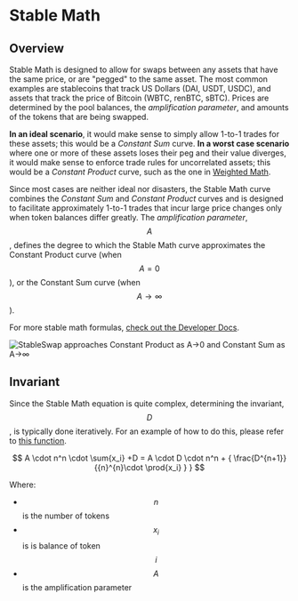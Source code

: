 # Stable Math

## Overview

Stable Math is designed to allow for swaps between any assets that have the same price, or are "pegged" to the same asset. The most common examples are stablecoins that track US Dollars (DAI, USDT, USDC), and assets that track the price of Bitcoin (WBTC, renBTC, sBTC). Prices are determined by the pool balances, the _amplification parameter_, and amounts of the tokens that are being swapped.

**In an ideal scenario**, it would make sense to simply allow 1-to-1 trades for these assets; this would be a _Constant Sum_ curve. **In a worst case scenario** where one or more of these assets loses their peg and their value diverges, it would make sense to enforce trade rules for uncorrelated assets; this would be a _Constant Product_ curve, such as the one in [Weighted Math](broken-reference).&#x20;

Since most cases are neither ideal nor disasters, the Stable Math curve combines the _Constant Sum_ and _Constant Product_ curves and is designed to facilitate approximately 1-to-1 trades that incur large price changes only when token balances differ greatly. The _amplification parameter_, $$A$$, defines the degree to which the Stable Math curve approximates the Constant Product curve (when $$A=0$$), or the Constant Sum curve (when $$A\rightarrow \infty$$).&#x20;

For more stable math formulas, [check out the Developer Docs](https://dev.balancer.fi/resources/pools/math/stable-math).

![StableSwap approaches Constant Product as A->0 and Constant Sum as A->∞](<../../.gitbook/assets/output (1).gif>)

## Invariant

Since the Stable Math equation is quite complex, determining the invariant, $$D$$, is typically done iteratively. For an example of how to do this, please refer to [this function](https://github.com/georgeroman/balancer-v2-pools/blob/main/src/pools/stable/math.ts#L16).

$$
A \cdot n^n \cdot \sum{x_i} +D = A \cdot D \cdot n^n + { \frac{D^{n+1}}{{n}^{n}\cdot \prod{x_i} } }
$$

Where:

* $$n$$ is the number of tokens
* $$x_i$$ is is balance of token $$i$$
* $$A$$ is the amplification parameter
